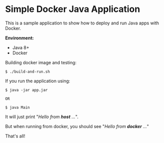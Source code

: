 # Simple Docker Java Application
This is a sample application to show how to deploy and run Java apps with Docker.

**Environment:**
* Java 8+
* Docker

Building docker image and testing:
```
$ ./build-and-run.sh
```

If you run the application using:
```
$ java -jar app.jar

OR

$ java Main
```
It will just print "_Hello from **host** ..._".

But when running from docker, you should see "_Hello from **docker** ..._"

That's all!